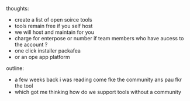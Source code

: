 thoughts:
- create a list of open soirce tools
- tools remain free if you self host 
- we will host and maintain for you 
- charge for enterpose or number if team members who have aucess to the account ?
- one click installer packafea 
- or an ope app platform 

outline:
- a few weeks back i was reading come fke the community ans pau fkr the tool
- which got me thinking how do we support tools without a community 
